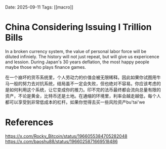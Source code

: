 Date: 2025-09-11
Tags: [[macro]]

# China Considering Issuing I Trillion Bills

In a broken currency system, the value of personal labor force will be diluted infiniely. The history will not just repeat, but will give us expericence and lession. During Japan's 30 years deflation, the most happy people maybe those who plays finance games.

在一个崩坏的货币系统里，个人劳动力的价值会被无限稀释。因此如果你试图用牛马一般的努力去对抗系统，结局虽不一定会失败，但也绝对不容易。你应该考虑的是如何利用这个系统，让它变成你的推力。印不完的法币最终都会流向总量有限的资产，不论是黄金，比特币还是土地。在通缩的环境里，利率会越走越低，每个人都可以享受到非常低成本的杠杆。如果你觉得去买一些风险资产bu'tai'we
# References
https://x.com/Rocky_Bitcoin/status/1966055384705282048
https://x.com/baoshu88/status/1966025871669518486